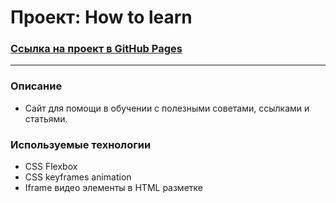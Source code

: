 # **Проект: How to learn**

### [Ссылка на проект в GitHub Pages](https://svtlife.github.io/how-to-learn/)

---

### **Описание**

- Сайт для помощи в обучении с полезными советами, ссылками и статьями.

### **Используемые технологии**

- CSS Flexbox
- CSS keyframes animation
- Iframe видео элементы в HTML разметке
